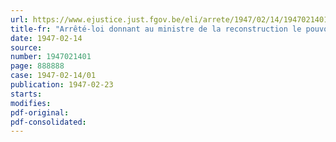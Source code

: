 ```yaml
---
url: https://www.ejustice.just.fgov.be/eli/arrete/1947/02/14/1947021401/justel
title-fr: "Arrêté-loi donnant au ministre de la reconstruction le pouvoir de fixer le taux des indemnités de réquisition de logements destinés aux personnes qui en ont été privées par suite de la guerre"
date: 1947-02-14
source:
number: 1947021401
page: 888888
case: 1947-02-14/01
publication: 1947-02-23
starts:
modifies:
pdf-original:
pdf-consolidated:
---
```


